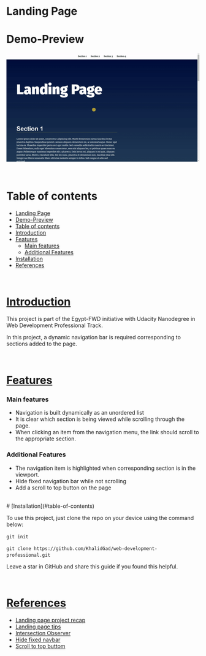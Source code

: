 <!-- Add banner here -->

# Landing Page
<!-- Describe your project in brief -->


# Demo-Preview

<!-- Add a demo for your project -->

![Project Preview](https://github.com/KhalidGad/web-development-professional/blob/main/media/LandingPage.gif)

<br>

# Table of contents

- [Landing Page](#landing-page)
- [Demo-Preview](#demo-preview)
- [Table of contents](#table-of-contents)
- [Introduction](#introduction)
- [Features](#features)
    - [Main features](#main-features)
    - [Additional Features](#additional-features)
- [Installation](#installation)
- [References](#references)

<br>

# [Introduction](#table-of-contents)

This project is part of the Egypt-FWD initiative with Udacity Nanodegree in Web Development Professional Track.

In this project, a dynamic navigation bar is required corresponding to sections added to the page.

<br>

# [Features](#table-of-contents)

### Main features
- Navigation is built dynamically as an unordered list
- It is clear which section is being viewed while scrolling through the page.
- When clicking an item from the navigation menu, the link should scroll to the appropriate section.

### Additional Features
- The navigation item is highlighted when corresponding section is in the viewport.
- Hide fixed navigation bar while not scrolling
- Add a scroll to top button on the page

<br>
# [Installation](#table-of-contents)

To use this project, just clone the repo on your device using the command below:

```git init```

```git clone https://github.com/KhalidGad/web-development-professional.git```





Leave a star in GitHub and share this guide if you found this helpful.

<br>

# [References](#table-of-contents)
- [Landing page project recap](https://nfpdiscussions.udacity.com/t/landing-page-project-recap/58293)
- [Landing page tips](https://docs.google.com/presentation/d/1JsVWUrJmDcS2l7tDrTnaaJUqEmDSzz6GQnw34HUtu1A/edit?bsft_aaid=05789e3b-9a7b-4421-becb-22c268b7011f&bsft_eid=e80f12f0-9794-480c-b799-43084d2d8a52&bsft_clkid=3f70d336-29f1-4502-a236-c4bc9a18796a&bsft_uid=c083b9a7-577e-4e96-a309-345fdf32f87a&bsft_mid=09081aba-9563-4ba2-a945-9f3007b277c9&bsft_txnid=bf4f4bf0-3454-4b14-864e-944e2c0b8d89&bsft_mime_type=html&bsft_ek=2022-07-15T10%3A27%3A24Z&bsft_lx=1&bsft_tv=37#slide=id.g58d3b44f08_0_0)
- [Intersection Observer](https://blog.webdevsimplified.com/2022-01/intersection-observer/)
- [Hide fixed navbar](https://www.youtube.com/watch?v=Q_XZk5Vnujw)
- [Scroll to top buttom](https://www.youtube.com/watch?v=9u1sj176W4o)
